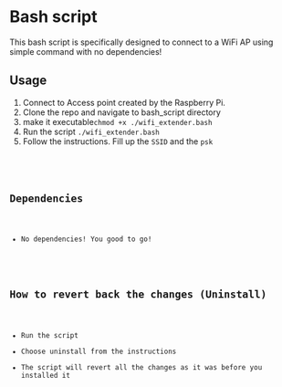 <h1 id="bash_script">Bash script</h1>
<p>This bash script is specifically designed to connect to a WiFi AP using simple command with no dependencies! </p>

<h2 id="usage">Usage</h2>
<ol>
<li>Connect to Access point created by the Raspberry Pi.</li>
<li>Clone the repo and navigate to bash_script directory</a></li>
<li>make it executable<code>chmod +x ./wifi_extender.bash</code></li>
<li>Run the script <code>./wifi_extender.bash</code></code>
<li>Follow the instructions. Fill up the <code>SSID</code> and the <code>psk</li>
</ol>

<h2 id="dependencies">Dependencies</h2>
<ul>
<li>No dependencies! You good to go!</li>
</ul>

<h2 id="howtoUninstall">How to revert back the changes (Uninstall)</h2>
<ul>
<li>Run the script</li>
<li>Choose uninstall from the instructions</li>
<li>The script will revert all the changes as it was before you installed it</li>
</ul>
